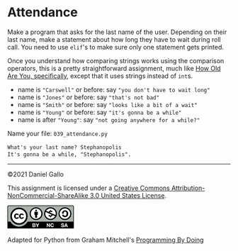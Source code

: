 # Attendance

Make a program that asks for the last name of the
user. Depending on their last name, make a statement about
how long they have to wait during roll call. You need to use
`elif`'s to make sure only one statement
gets printed.

Once you understand how comparing strings works using the comparison operators, this is a pretty straightforward assignment, much like [How Old Are You, specifically](how-old-are-you-specifically.md), except that it uses strings instead of `int`s.


* name is `"Carswell"` or before: say `"you don't have to wait long"`
* name is `"Jones"` or before: say `"that's not bad"`
* name is `"Smith"` or before: say `"looks like a bit of a wait"`
* name is `"Young"` or before: say `"it's gonna be a while"`
* name is after `"Young"`: say `"not going anywhere for a while?"`

Name your file: `039_attendance.py`

```
What's your last name? Stephanopolis
It's gonna be a while, "Stephanopolis".
```
---


©2021 Daniel Gallo


This assignment is licensed under a
[Creative Commons Attribution-NonCommercial-ShareAlike 3.0 United States License](https://creativecommons.org/licenses/by-nc-sa/3.0/us/deed.en_US).  

![Creative Commons License](images/by-nc-sa.png)


Adapted for Python from Graham Mitchell's [Programming By Doing](https://programmingbydoing.com/)